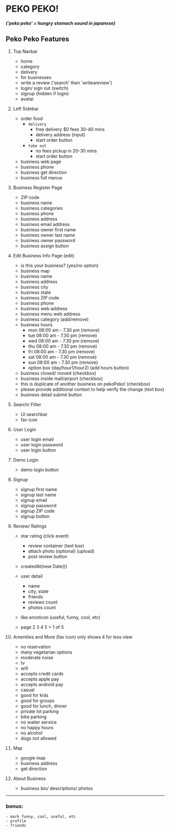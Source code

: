 # PEKO PEKO!
##### ('peko peko' = hungry stomach sound in japanese)


## Peko Peko Features

1. Top Navbar
    * home
    * category
    * delivery
    * for businesses
    * write a review ('search' then 'writeareview')
    * login/ sign out (switch)
    * signup (hidden if login)
    * avatar

2. Left Sidebar
    * order food
        * `delivery`
            - free delivery $0 fees 30-40 mins
            - delivery address (input)
            - start order button
        * `take out`
            - no fees pickup in 20-30 mins
            - start order button
    * business web page
    * business phone
    * business get direction
    * business full menus

3. Business Register Page
    * ZIP code
    * business name
    * business categories
    * business phone
    * business address
    * business email address
    * business owner first name
    * business owner last name
    * business owner password
    * business assign button

4. Edit Business Info Page (edit)
    * is this your business? (yes/no option)
    * business map
    * business name
    * business address
    * business city
    * business state
    * business ZIP code
    * business phone
    * business web address
    * business menu web address
    * business category (add/remove)
    * business hours
        - mon 08:00 am - 7.30 pm (remove)
        - tue 08:00 am - 7.30 pm (remove)
        - wed 08:00 am - 7.30 pm (remove)
        - thu 08:00 am - 7.30 pm (remove)
        - fri 08:00 am - 7.30 pm (remove)
        - sat 08:00 am - 7.30 pm (remove)
        - sun 08:00 am - 7.30 pm (remove)
        - option box (day/hour1/hour2) (add hours button)
    * business closed/ moved (checkbox)
    * business inside mall/airport (checkbox)
    * this is duplicate of another business on pekoPeko! (checkbox)
    * please provide additional context to help verify the change (text box)
    * business detail submit button

5. Search/ Filter
    * UI searchbar
    * fav icon

6. User Login
    * user login email
    * user login password
    * user login button

7. Demo Login
    - demo login button

8. Signup
    * signup first name
    * signup last name
    * signup email
    * signup password
    * signup ZIP code
    * signup button

9. Review/ Ratings
    * star rating (click event)
        - review container (text box)
        - attach photo (optional) (upload)
        - post review button

    * createdAt(new Date())
    * user detail
        - name
        - city, state
        - friends
        - reviews count
        - photos count
    * like emoticon (useful, funny, cool, etc)
    * page 2 3 4 5 >      1 of 5

10. Amenities and More (fav icon) only shows 4 for less view
    * no reservation
    * many vegetarian options
    * moderate noise
    * tv
    * wifi
    * accepts credit cards
    * accepts apple pay
    * accepts android pay
    * casual
    * good for kids
    * good for groups
    * good for lunch, dinner
    * private lot parking
    * bike parking
    * no waiter service
    * no happy hours
    * no alcohol
    * dogs not allowed

11. Map
    * google map
    * business address
    * get direction

12. About Business
    * business bio/ descriptions/ photos

---
### bonus:
    - mark funny, cool, useful, etc
    - profile
    - friends
